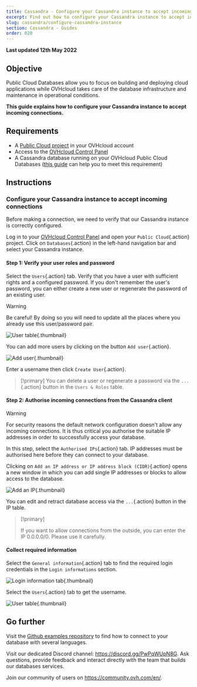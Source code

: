 ```yaml
---
title: Cassandra - Configure your Cassandra instance to accept incoming connections
excerpt: Find out how to configure your Cassandra instance to accept incoming connections
slug: cassandra/configure-cassandra-instance
section: Cassandra - Guides
order: 020
---
```


**Last updated 12th May 2022**

## Objective

Public Cloud Databases allow you to focus on building and deploying cloud applications while OVHcloud takes care of the database infrastructure and maintenance in operational conditions.

**This guide explains how to configure your Cassandra instance to accept incoming connections.**

## Requirements

- A [Public Cloud project](https://www.ovhcloud.com/asia/public-cloud/) in your OVHcloud account
- Access to the [OVHcloud Control Panel](https://ca.ovh.com/auth/?action=gotomanager&from=https://www.ovh.com/asia/&ovhSubsidiary=asia)
- A Cassandra database running on your OVHcloud Public Cloud Databases ([this guide](https://docs.ovh.com/asia/en/publiccloud/databases/getting-started/) can help you to meet this requirement)

## Instructions

### Configure your Cassandra instance to accept incoming connections

Before making a connection, we need to verify that our Cassandra instance is correctly configured.

Log in to your [OVHcloud Control Panel](https://ca.ovh.com/auth/?action=gotomanager&from=https://www.ovh.com/asia/&ovhSubsidiary=asia) and open your `Public Cloud`{.action} project. Click on `Databases`{.action} in the left-hand navigation bar and select your Cassandra instance.

#### Step 1: Verify your user roles and password

Select the `Users`{.action} tab. Verify that you have a user with sufficient rights and a configured password. If you don't remember the user's password, you can either create a new user or regenerate the password of an existing user.

> [!warning]
> Be careful! By doing so you will need to update all the places where you already use this user/password pair.
>

![User table](images/cassandra_02_prepare_for_incoming_connections-20220530081746230.png){.thumbnail}

You can add more users by clicking on the button `Add user`{.action}.

![Add user](images/cassandra_02_prepare_for_incoming_connections-20220530081855845.png){.thumbnail}

Enter a username then click `Create User`{.action}.

> [!primary]
> You can delete a user or regenerate a password via the `...`{.action} button in the `Users & Roles` table.

#### Step 2: Authorise incoming connections from the Cassandra client

> [!warning]
> For security reasons the default network configuration doesn't allow any incoming connections. It is thus critical you authorise the suitable IP addresses in order to successfully access your database.

In this step, select the `Authorised IPs`{.action} tab. IP addresses must be authorised here before they can connect to your database.

Clicking on `Add an IP address or IP address block (CIDR)`{.action} opens a new window in which you can add single IP addresses or blocks to allow access to the database.

![Add an IP](images/ip_authorize.png){.thumbnail}

You can edit and retract database access via the `...`{.action} button in the IP table.

> [!primary]
>
> If you want to allow connections from the outside, you can enter the IP 0.0.0.0/0. Please use it carefully.
>

#### Collect required information

Select the `General information`{.action} tab to find the required login credentials in the `Login informations` section.

![Login information tab](images/cassandra_02_prepare_for_incoming_connections-20220530082044838.png){.thumbnail}

Select the `Users`{.action} tab to get the username.

![User table](images/cassandra_02_prepare_for_incoming_connections-20220530081746230.png){.thumbnail}

## Go further

Visit the [Github examples repository](https://github.com/ovh/public-cloud-databases-examples/tree/main/databases/cassandra) to find how to connect to your database with several languages.

Visit our dedicated Discord channel: <https://discord.gg/PwPqWUpN8G>. Ask questions, provide feedback and interact directly with the team that builds our databases services.

Join our community of users on <https://community.ovh.com/en/>.
